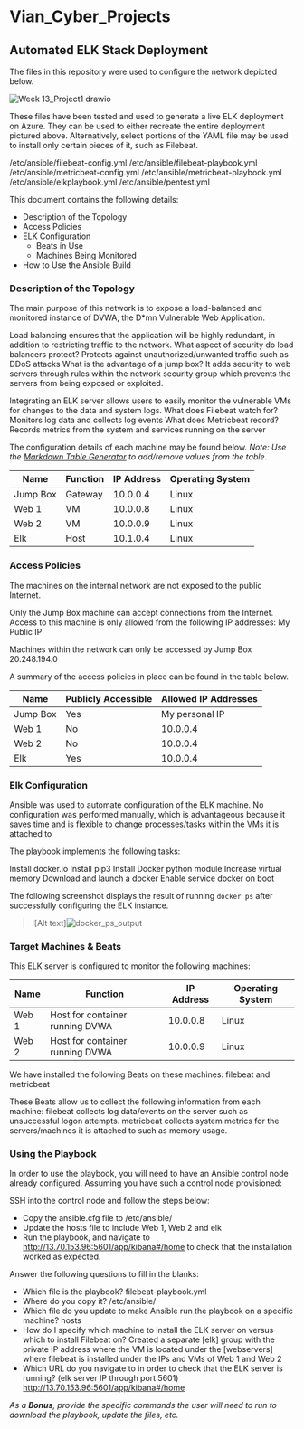 # Vian_Cyber_Projects
## Automated ELK Stack Deployment

The files in this repository were used to configure the network depicted below.

![Week 13_Project1 drawio](https://user-images.githubusercontent.com/105759606/169656180-c723558d-48a8-4297-97b2-b4a1348f149a.png)

These files have been tested and used to generate a live ELK deployment on Azure. They can be used to either recreate the entire deployment pictured above. Alternatively, select portions of the YAML file may be used to install only certain pieces of it, such as Filebeat.

/etc/ansible/filebeat-config.yml
/etc/ansible/filebeat-playbook.yml
/etc/ansible/metricbeat-config.yml
/etc/ansible/metricbeat-playbook.yml
/etc/ansible/elkplaybook.yml
/etc/ansible/pentest.yml

This document contains the following details:
- Description of the Topology
- Access Policies
- ELK Configuration
  - Beats in Use
  - Machines Being Monitored
- How to Use the Ansible Build


### Description of the Topology

The main purpose of this network is to expose a load-balanced and monitored instance of DVWA, the D*mn Vulnerable Web Application.

Load balancing ensures that the application will be highly redundant, in addition to restricting traffic to the network.
What aspect of security do load balancers protect? Protects against unauthorized/unwanted traffic such as DDoS attacks
What is the advantage of a jump box? It adds security to web servers through rules within the network security group which prevents the servers from being exposed or exploited.

Integrating an ELK server allows users to easily monitor the vulnerable VMs for changes to the data and system logs.
What does Filebeat watch for? Monitors log data and collects log events
What does Metricbeat record? Records metrics from the system and services running on the server

The configuration details of each machine may be found below.
_Note: Use the [Markdown Table Generator](http://www.tablesgenerator.com/markdown_tables) to add/remove values from the table_.

| Name      | Function | IP Address | Operating System |
|-----------|----------|------------|------------------|
| Jump Box  | Gateway  | 10.0.0.4   | Linux            |
| Web 1     | VM       | 10.0.0.8   | Linux            |
| Web 2     | VM       | 10.0.0.9   | Linux            |
| Elk       | Host     | 10.1.0.4   | Linux            |

### Access Policies

The machines on the internal network are not exposed to the public Internet. 

Only the Jump Box machine can accept connections from the Internet. Access to this machine is only allowed from the following IP addresses: My Public IP

Machines within the network can only be accessed by Jump Box 20.248.194.0

A summary of the access policies in place can be found in the table below.

| Name     | Publicly Accessible | Allowed IP Addresses |
|----------|---------------------|----------------------|
| Jump Box | Yes                 | My personal IP       |
| Web 1    | No                  | 10.0.0.4             |
| Web 2    | No                  | 10.0.0.4             |
| Elk      | Yes                 | 10.0.0.4             |

### Elk Configuration

Ansible was used to automate configuration of the ELK machine. No configuration was performed manually, which is advantageous because it saves time and is flexible to change processes/tasks within the VMs it is attached to

The playbook implements the following tasks:

Install docker.io
Install pip3
Install Docker python module
Increase virtual memory
Download and launch a docker
Enable service docker on boot

The following screenshot displays the result of running `docker ps` after successfully configuring the ELK instance.
>![Alt text]![docker_ps_output](https://user-images.githubusercontent.com/105759606/169655954-66ddc8e2-c663-416f-aa19-14b8442b468b.jpg)


### Target Machines & Beats
This ELK server is configured to monitor the following machines:

| Name      | Function                         | IP Address | Operating System |
|-----------|----------------------------------|------------|------------------|
| Web 1     | Host for container running DVWA  | 10.0.0.8   | Linux            |
| Web 2     | Host for container running DVWA  | 10.0.0.9   | Linux            |

We have installed the following Beats on these machines:
filebeat and metricbeat

These Beats allow us to collect the following information from each machine:
filebeat collects log data/events on the server such as unsuccessful logon attempts.
metricbeat collects system metrics for the servers/machines it is attached to such as memory usage.

### Using the Playbook
In order to use the playbook, you will need to have an Ansible control node already configured. Assuming you have such a control node provisioned: 

SSH into the control node and follow the steps below:
- Copy the ansible.cfg file to /etc/ansible/
- Update the hosts file to include Web 1, Web 2 and elk
- Run the playbook, and navigate to http://13.70.153.96:5601/app/kibana#/home to check that the installation worked as expected.

Answer the following questions to fill in the blanks:
- Which file is the playbook? filebeat-playbook.yml
- Where do you copy it? /etc/ansible/
- Which file do you update to make Ansible run the playbook on a specific machine? hosts
- How do I specify which machine to install the ELK server on versus which to install Filebeat on? Created a separate [elk] group with the private IP address where the VM is located under the [webservers] where filebeat is installed under the IPs and VMs of Web 1 and Web 2 
- Which URL do you navigate to in order to check that the ELK server is running? (elk server IP through port 5601) http://13.70.153.96:5601/app/kibana#/home

_As a **Bonus**, provide the specific commands the user will need to run to download the playbook, update the files, etc._
